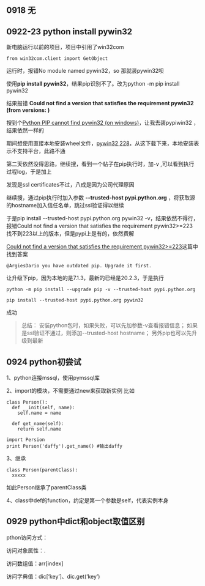 ## 0918 无

## 0922-23 python install pywin32

新电脑运行以前的项目，项目中引用了win32com

	from win32com.client import GetObject

运行时，报错No module named pywin32，so 那就装pywin32呗

使用**pip install pywin32**，结果pip识别不了。改为python -m pip install pywin32

结果报错 **Could not find a version that satisfies the requirement pywin32 (from versions: )**

搜到个[Python PIP cannot find pywin32 (on windows)](https://stackoverflow.com/questions/40981120/python-pip-cannot-find-pywin32-on-windows)，让我去装pypiwin32
，结果依然一样的

期间想使用直接本地安装wheel文件，[pywin32 228](https://pypi.org/project/pywin32/228/#files)，从这下载下来，本地安装表示不支持平台，此路不通


第二天依然没得思路，继续搜，看到一个帖子在pip执行时，加-v ,可以看到执行过程log，于是加上

发现是ssl certificates不过，八成是因为公司代理原因

继续搜，通过pip执行时加入参数 **--trusted-host pypi.python.org** ，将获取源的hostname加入信任名单，跳过ssl验证得以继续

于是pip install --trusted-host pypi.python.org pywin32 -v，结果依然不得行，报错Could not find a version that satisfies the requirement pywin32>=223
找不到223以上的版本，但是pypi上是有的，依然费解

[Could not find a version that satisfies the requirement pywin32>=223](https://github.com/mhammond/pywin32/issues/1172)这篇中找到答案

	@ArgiesDario you have outdated pip. Upgrade it first.

让升级下pip，因为本地的是7.1.3，最新的已经是20.2.3，于是执行

	python -m pip install --upgrade pip -v --trusted-host pypi.python.org

	pip install --trusted-host pypi.python.org pywin32
	
成功

>总结：
安装python包时，如果失败，可以先加参数-v查看报错信息；
如果是ssl验证不通过，则添加--trusted-host hostname；
另外pip也可以先升级到最新

## 0924 python初尝试

1、python连接mssql，使用pymssql库

2、import的模块，不需要通过new来获取新实例
比如

	class Person():
	  def __init(self, name):
	    self.name = name

	  def get_name(self):
	    return self.name

	import Persion
	print Person('daffy').get_name() #输出daffy

3、继承

	class Person(parentClass):
	  xxxxx
如此Person继承了parentClass类

4、class中def的function，约定是第一个参数是self，代表实例本身

## 0929 python中dict和object取值区别

pthon访问方式：

访问对象属性：.

访问数组值：arr[index]

访问字典值：dic[‘key’]、dic.get(‘key’)





